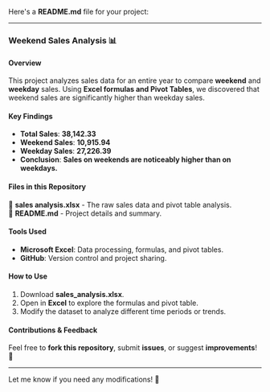 Here's a **README.md** file for your project:  

---

### **Weekend Sales Analysis 📊**  

#### **Overview**  
This project analyzes sales data for an entire year to compare **weekend** and **weekday** sales. Using **Excel formulas and Pivot Tables**, we discovered that weekend sales are significantly higher than weekday sales.  

#### **Key Findings**  
- **Total Sales**: **38,142.33**  
- **Weekend Sales**: **10,915.94**  
- **Weekday Sales**: **27,226.39**  
- **Conclusion**: **Sales on weekends are noticeably higher than on weekdays.**  

#### **Files in this Repository**  
📂 **sales analysis.xlsx** - The raw sales data and pivot table analysis.  
📂 **README.md** - Project details and summary.  

#### **Tools Used**  
- **Microsoft Excel**: Data processing, formulas, and pivot tables.  
- **GitHub**: Version control and project sharing.  

#### **How to Use**  
1. Download **sales_analysis.xlsx**.  
2. Open in **Excel** to explore the formulas and pivot table.  
3. Modify the dataset to analyze different time periods or trends.  

#### **Contributions & Feedback**  
Feel free to **fork this repository**, submit **issues**, or suggest **improvements**! 🚀  

---

Let me know if you need any modifications! 🎯
